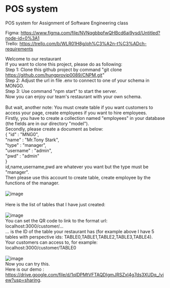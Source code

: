 # POS system
POS system for Assignment of Software Engineering class

Figma: https://www.figma.com/file/NVNqgbbpfwQHBcd6ai9ysd/Untitled?node-id=0%3A1  
Trello: https://trello.com/b/WLR01H8g/ph%C3%A2n-t%C3%ADch-requirements

Welcome to our restaurant\
If you want to clone this project, please do as following:\
Step 1: Clone this github project by command "git clone https://github.com/hungprovip0089/CNPM.git" \
Step 2: Adjust the url in file .env to connect to one of your schema in MONGO.\
Step 3: Use command "npm start" to start the server.\
Now you can enjoy our team's restaurant with your own schema.\
\
But wait, another note: You must create table if you want customers to access your page, create employees if you want to hire employees. \
Firstly, you have to create a collection named "employees" in your database (the fields are in our directory "model"). \
Secondly, please create a document as below: \
 {   "id" : "MNG0", \
    "name" : "Mr.Tony Stark", \
    "type" : "manager", \
    "username" : "admin", \
    "pwd" : "admin" \
 } \
 id,name,username,pwd are whatever you want but the type must be "manager".\
 Then please use this account to create table, create employee by the functions of the manager.\
 \
 ![image](https://user-images.githubusercontent.com/71562654/144164050-48f875cb-4b37-43fc-8976-ca4ffdbe8172.png) \
 \
 Here is the list of tables that I have just created: \
 \
 ![image](https://user-images.githubusercontent.com/71562654/144164193-c8a3061e-4a4e-4b33-8186-1847e548ca08.png)
\
You can set the QR code to link to the format url: localhost:3000/customer/... \
... is the ID of the table your restaurant has (for example above I have 5 tables with perspective ids: TABLE0,TABLE1,TABLE2,TABLE3,TABLE4).\
Your customers can access to, for example: localhost:3000/customer/TABLE0 \
\
![image](https://user-images.githubusercontent.com/71562654/144164489-9ea8237d-72ac-45c9-96cf-511300ec154f.png)
\
Now you can try this.\
Here is our demo : https://drive.google.com/file/d/1qlDPMtVFTAQDIgmJRSZxI4g7ds3XUDq_/view?usp=sharing.


